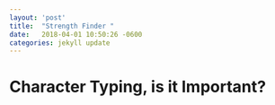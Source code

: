 ```yaml
---
layout: 'post'
title:  "Strength Finder "
date:   2018-04-01 10:50:26 -0600
categories: jekyll update
---
```

# Character Typing, is it Important?
